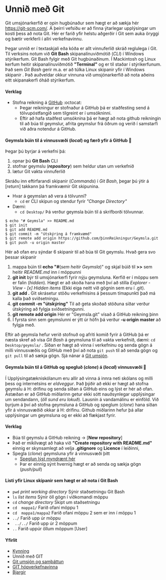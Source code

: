 # Unnið með Git

Git umsjónarkerfið er opin hugbúnaður sem hægt er að sækja hér https://git-scm.com/. Á þeirri vefsíðu er að finna ýtarlegar upplýsingar um kosti þess að nota Git. Hér er farið yfir helstu aðgerðir í Git sem auka öryggi og bætir verkferli í allri verkefnavinnu. 

Þegar unnið er í textaskjali eða kóða er allt vinnuferlið skráð reglulega í Git. Til verksins notum við **Git Bash** skipanalínuviðmótið (_CLI_) í Windows stýrikerfum. Git Bash fylgir með Git hugbúnaðinum. Í Mackintosh og Linux kerfum heitir skipanalínuviðmótið **"Terminal"**  og er til staðar í stýrikerfunum. Það sem *Git Bash* gerir m.a. er að túlka Linux skipanir yfir í Windows skipanir . Það auðveldar okkur vinnuna við umsjónarkerfið að nota aðeins eitt skipanakerfi óháð stýrikerfum.

#### Verklag 
* Stofna reikning á [GitHub](https://github.com/) :octocat:
   	* Þegar reikningur er stofnaður á GitHub þá er staðfesting send á tölvupóstfangið sem tilgreint er í umsókninni. 
   	* Eftir að hafa staðfest umsóknina þá er hægt að nota github reikningin til að búa til geymslur, afrita geymslur frá öðrum og verið í samstarfi við aðra notendur á GitHub. 

#### Geymsla búin til á vinnusvæði (_local_) og færð yfir á GitHub :two_women_holding_hands:
Þegar þú byrjar á verkefni þá:
1. opnar þú **Git Bash** CLI 
2. stofnar geymslu (_**repository**_) sem heldur utan um verkefnið
3. lætur Git vakta vinnuferlið 

Skráðu inn eftirfarandi skipanir (*Commands*) í *Git Bash*, þegar þú ýtir á [*return*] takkann þá framkvæmir Git skipunina. 

* Hvar á geymslan að vera á tölvunni? 
	* ```cd``` er CLI skipun og stendur fyrir *"Change Directory"*
* Dæmi: 
	* ```cd Desktop/``` Þá verður geymsla búin til á skrifborði tölvunnar. 

```
$ echo "# Geymsla" >> README.md
$ git init
$ git add README.md
$ git commit -m "útskýring á framkvæmd"
$ git remote add origin https://github.com/þinnReikningur/Geymsla.git
$ git push -u origin master
``` 
Hér að ofan eru sýndar 6 skipanir til að búa til Git geymslu.
Hvað gera svo þessar skipanir
1. mappa búin til **echo "#**(_sem heitir Geymsla_)" og skjal búið til **>>** sem heitir _README.md_ inn í möppunni
2. **git init** býr til umsjónarkerfi fyrir nýju geymsluna. Kerfið er í möppu sem er falin (*hidden*). Hægt er að skoða hana með því að stilla *Explorer - View - [x] Hidden items* (Ekki eiga neitt við gögnin sem eru í .git).
3. **git add .**  Git skrásetur stöðu verkefnisins á þessum tímapunkti það má kalla það sviðsetningu.
4. **git commit -m "útskýring"** Til að geta skoðað stöðuna síðar verður útskýring að fylgja sviðsetningunni.
5. **git remote add origin** Hér er "Geymsla.git" vísað á GitHub reikning þinn
6. Í fyrsta sinn sem geymslunni er ýtt úr höfn þá verður **-u origin master** að fylgja með. 

Eftir að geymsla hefur verið stofnuð og afriti komið fyrir á GitHub þá er næsta skref að vísa *Git Bash* á geymsluna til að vakta verkefnið, dæmi:  ```cd Desktop/geymsla/``` . Síðan er hægt að vinna í verkefninu og senda gögn á milli vinnusvæðis og GitHub með því að nota  ```git push``` til að senda gögn og ```git pull```  til að sækja gögn. Sjá nánar á [Git umsjón](Umsjón.md).

#### Geymsla búin til á GitHub og spegluð (*clone*) á (*local*) vinnusvæði :two_men_holding_hands:
Í Upplýsingatækniskólanum eru allir að vinna á innra neti skólans og milli þess og internetsins er *eldveggur*. Það þýðir að ekki er hægt að stofna geymslu á H: drifinu og senda síðan á GitHub eins og lýst er hér að ofan. Ástæðan er að GitHub miðlarinn getur ekki sótt nauðsynlegar upplýsingar um sendandann, (*öll sund eru lokuð*). Lausnin á vandamálinu er einföld. Við byrjum á því að stofna geymsluna á GitHub og speglum (*clone*) hana síðan yfir á vinnusvæðið okkar á H: drifinu. Github miðlarinn hefur þá allar upplýsingar um geymsluna og er ekki að flækjast fyrir.

#### Verklag
* Búa til geymslu á GitHub reikning -> [**New repository**]
* Það er mikilvægt að haka við **"Create repository with README.md"** einnig er skynsamlegt að velja **.gitignore** og **Licence** í leiðinni,
* Spegla (*clone*) geymsluna yfir á vinnusvæði þitt
	* [Speglun lýst myndrænt hér](Lesefni/UppsetningGithubGeymslu.pdf)
	* Þar er einnig sýnt hvernig hægt er að senda og sækja gögn (*push/pull*) 

#### Listi yfir Linux skipanir sem hægt er að nota í Git Bash 
* ```pwd``` *print working directory* Sýnir staðsetningu Git Bash
* ```ls```  *list items* Sýnir öll gögn í viðkomandi möppu
* ```cd```  *change directory* Skipt um staðsetningu
* ```cd  mappa1/``` Farið ofaní möppu 1
* ```cd  mappa1/mappa2``` Farið ofaní möppu 2 sem er inn í möppu 1
* ```../``` Farið upp úr möppu
* ``` ../../``` Farið upp úr 2 möppum
* ```..```  Farið uppúr öllum möppum [User]

#### Yfirlit
* [Kynning](README.md)
* Unnið með GIT
* [Git umsjón og samþáttun](Umsjón.md)
* [GIT hópverkefnavinna](Hópverkefnavinna.md)
* [Bjargir](Bjargir.md)